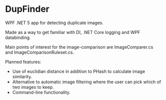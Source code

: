 # DupFinder
WPF .NET 5 app for detecting duplicate images.

Made as a way to get familiar with DI, .NET Core logging and WPF databinding. 

Main points of interest for the image-comparison are ImageComparer.cs and ImageComparisonRuleset.cs.

Planned features:
* Use of euclidian distance in addition to PHash to calculate image similarity.
* Alternative to automatic image filtering where the user can pick which of two images to keep.
* Command-line functionality.
